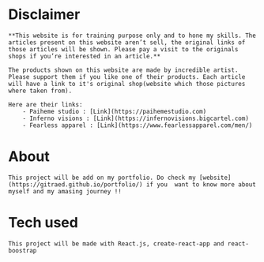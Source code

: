# Disclaimer

    **This website is for training purpose only and to hone my skills. The articles present on this website aren’t sell, the original links of those articles will be shown. Please pay a visit to the originals shops if you’re interested in an article.**

    The products shown on this website are made by incredible artist. Please support them if you like one of their products. Each article will have a link to it's original shop(website which those pictures where taken from).
    
    Here are their links:
        - Paiheme studio : [Link](https://paihemestudio.com)
        - Inferno visions : [Link](https://infernovisions.bigcartel.com)
        - Fearless apparel : [Link](https://www.fearlessapparel.com/men/)

# About

    This project will be add on my portfolio. Do check my [website](https://gitraed.github.io/portfolio/) if you  want to know more about myself and my amasing journey !!

# Tech used
    This project will be made with React.js, create-react-app and react-boostrap